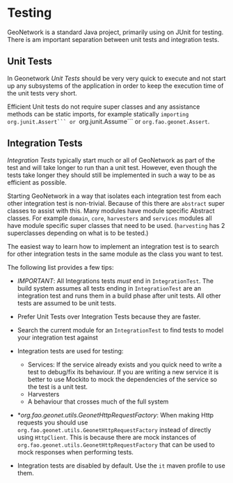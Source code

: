 # Testing

GeoNetwork is a standard Java project, primarily using on JUnit for testing. There is am important separation between unit tests and integration tests.

## Unit Tests

In Geonetwork *Unit Tests* should be very very quick to execute and not start up any subsystems of the application in order to keep
the execution time of the unit tests very short.
    
Efficient Unit tests do not require super classes and any assistance methods can be static
imports, for example statically ``importing org.junit.Assert``` or ``org.junit.Assume``` or ``org.fao.geonet.Assert``.

## Integration Tests

*Integration Tests* typically start much or all of GeoNetwork as part of the test and will take longer to run than
a unit test. However, even though the tests take longer they should still be implemented in such a way to be as efficient as possible.

Starting GeoNetwork in a way that isolates each integration test from each other integration test is non-trivial.  Because of this
there are `abstract` super classes to assist with this.  Many modules have module specific Abstract classes.  For example `domain`, `core`, `harvesters` and `services` modules all have module specific super classes that need to be used.  (`harvesting` has 2 superclasses depending on what is to be tested.)
    
The easiest way to learn how to implement an integration test is to search for other integration tests in the same module as the class
you want to test.

The following list provides a few tips:

* *IMPORTANT*: All Integrations tests *must* end in `IntegrationTest`.  The build system assumes all tests ending in `IntegrationTest` are
  an integration test and runs them in a build phase after unit tests.  All other tests are assumed to be unit tests.

* Prefer Unit Tests over Integration Tests because they are faster.

* Search the current module for an `IntegrationTest` to find tests to model your integration test against

* Integration tests are used for testing:

  * Services: If the service already exists and you quick need to write a test to debug/fix its behaviour.
    If you are writing a new service it is better to use Mockito to mock the dependencies of the service so the test is
    a unit test.
  * Harvesters
  * A behaviour that crosses much of the full system

* **org.fao.geonet.utils.GeonetHttpRequestFactory*: When making Http requests you should use `org.fao.geonet.utils.GeonetHttpRequestFactory` instead
  of directly using `HttpClient`.  This is because there are mock instances of `org.fao.geonet.utils.GeonetHttpRequestFactory` that can
  be used to mock responses when performing tests.

* Integration tests are disabled by default. Use the `it` maven profile to use them.
